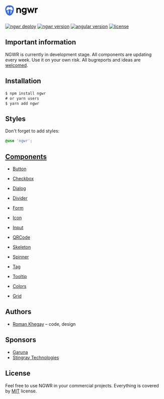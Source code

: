 # <img src="projects/showcase/src/assets/images/logo.svg" alt="ngwr logo" height="32px">

[![ngwr deploy](https://img.shields.io/github/actions/workflow/status/thekhegay/ngwr/deploy.yml)](https://github.com/thekhegay/ngwr/actions/workflows/deploy.yml)
[![ngwr version](https://img.shields.io/github/package-json/v/thekhegay/ngwr?filename=projects%2Flib%2Fpackage.json&color=%23f51c6a)](https://www.npmjs.com/package/ngwr)
[![angular version](https://img.shields.io/npm/dependency-version/ngwr/peer/@angular/core)](https://www.npmjs.com/package/ngwr)
[![license](https://img.shields.io/npm/l/ngwr)](https://github.com/thekhegay/ngwr/blob/main/LICENSE)

## Important information
NGWR is currently in development stage. All components are updating every week. Use it on your own risk. All bugreports and ideas are [welcomed](https://github.com/thekhegay/ngwr/issues/new).

## Installation

```shell
$ npm install ngwr
# or yarn users
$ yarn add ngwr
```

## Styles

Don't forget to add styles:
```scss
@use 'ngwr';
```

## [Components](https://ngwr.dev/components)

- [Button](https://ngwr.dev/components/button)
- [Checkbox](https://ngwr.dev/components/checkbox)
- [Dialog](https://ngwr.dev/components/dialog)
- [Divider](https://ngwr.dev/components/divider)
- [Form](https://ngwr.dev/components/form)
- [Icon](https://ngwr.dev/components/icon)
- [Input](https://ngwr.dev/components/input)
- [QRCode](https://ngwr.dev/components/qrcode)
- [Skeleton](https://ngwr.dev/components/skeleton)
- [Spinner](https://ngwr.dev/components/spinner)
- [Tag](https://ngwr.dev/components/tag)
- [Tooltip](https://ngwr.dev/components/tooltip)

- [Colors](https://ngwr.dev/common/colors)
- [Grid](https://ngwr.dev/common/grid)

## Authors
- [Roman Khegay](https://github.com/thekhegay) – code, design

## Sponsors
- [Garuna](https://garuna.dev)
- [Stingray Technologies](https://stingray-mobile.ru/)

## License
Feel free to use NGWR in your commercial projects. Everything is covered by [MIT](/LICENSE) license.
